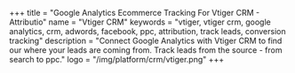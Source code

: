 +++
title = "Google Analytics Ecommerce Tracking For Vtiger CRM - Attributio"
name = "Vtiger CRM"
keywords = "vtiger, vtiger crm, google analytics, crm, adwords, facebook, ppc, attribution, track leads, conversion tracking"
description = "Connect Google Analytics with Vtiger CRM to find our where your leads are coming from. Track leads from the source - from search to ppc."
logo = "/img/platform/crm/vtiger.png"
+++
